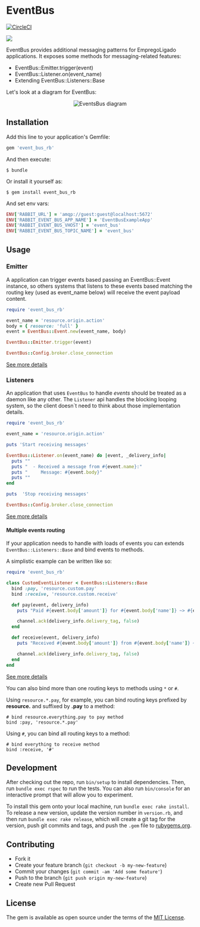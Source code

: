# EventBus

[![CircleCI](https://circleci.com/gh/EmpregoLigado/event_bus_rb.svg?style=svg)](https://circleci.com/gh/EmpregoLigado/event_bus_rb)

![](http://assets.diylol.com/hfs/cc0/d52/de9/resized/short-bus-meme-generator-maddie-secondline-8cbf54.jpg)

EventBus provides additional messaging patterns for EmpregoLigado applications.
It exposes some methods for messaging-related features:
- EventBus::Emitter.trigger(event)
- EventBus::Listener.on(event_name)
- Extending EventBus::Listeners::Base

Let's look at a diagram for EventBus:

<p align='center'>
  <img src='https://cloud.githubusercontent.com/assets/10248067/11762943/5a927e54-a0bd-11e5-8aa5-e0fafae0e559.png' alt='EventsBus diagram'>
</p>

## Installation

Add this line to your application's Gemfile:

```ruby
gem 'event_bus_rb'
```

And then execute:

    $ bundle

Or install it yourself as:

    $ gem install event_bus_rb

And set env vars:
```ruby
ENV['RABBIT_URL'] = 'amqp://guest:guest@localhost:5672'
ENV['RABBIT_EVENT_BUS_APP_NAME'] = 'EventBusExampleApp'
ENV['RABBIT_EVENT_BUS_VHOST'] = 'event_bus'
ENV['RABBIT_EVENT_BUS_TOPIC_NAME'] = 'event_bus'
````

## Usage

### Emitter
A application can trigger events based passing an EventBus::Event instance,
so others systems that listens to these events based matching the routing key (used as event_name below) will receive the event payload content.

```ruby
require 'event_bus_rb'

event_name = 'resource.origin.action'
body = { resource: 'full' }
event = EventBus::Event.new(event_name, body)

EventBus::Emitter.trigger(event)

EventBus::Config.broker.close_connection
```
[See more details](https://github.com/EmpregoLigado/event_bus_rb/blob/master/examples/emitter.rb)

### Listeners

An application that uses `EventBus` to handle _events_ should be treated as a
daemon like any other. The `Listener` api handles the blocking looping system,
so the client doesn`t need to think about those implementation details.

```ruby
require 'event_bus_rb'

event_name = 'resource.origin.action'

puts 'Start receiving messages'

EventBus::Listener.on(event_name) do |event, _delivery_info|
  puts ""
  puts "  - Received a message from #{event.name}:"
  puts "     Message: #{event.body}"
  puts ""
end

puts  'Stop receiving messages'

EventBus::Config.broker.close_connection
```

[See more details](https://github.com/EmpregoLigado/event_bus_rb/blob/master/examples/listener.rb)

#### Multiple events routing

If your application needs to handle with loads of events you can extends ```EventBus::Listeners::Base``` and bind events to methods.

A simplistic example can be written like so:

```ruby
require 'event_bus_rb'

class CustomEventListener < EventBus::Listeners::Base
  bind :pay, 'resource.custom.pay'
  bind :receive, 'resource.custom.receive'

  def pay(event, delivery_info)
    puts "Paid #{event.body['amount']} for #{event.body['name']} ~> #{event.name}"

    channel.ack(delivery_info.delivery_tag, false)
  end

  def receive(event, delivery_info)
    puts "Received #{event.body['amount']} from #{event.body['name']} ~> #{event.name}"

    channel.ack(delivery_info.delivery_tag, false)
  end
end
```
[See more details](https://github.com/EmpregoLigado/event_bus_rb/blob/master/examples/daemon.rb)

You can also bind more than one routing keys to methods using `*` or `#`.

Using `resource.*.pay`, for example, you can bind routing keys prefixed by **resource.** and suffixed by **.pay** to a method:

```
# bind resource.everything.pay to pay method
bind :pay, 'resource.*.pay'
```


Using `#`, you can bind all routing keys to a method:

```
# bind everything to receive method
bind :receive, '#'
```

## Development

After checking out the repo, run `bin/setup` to install dependencies. Then, run `bundle exec rspec` to run the tests. You can also run `bin/console` for an interactive prompt that will allow you to experiment.

To install this gem onto your local machine, run `bundle exec rake install`. To release a new version, update the version number in `version.rb`, and then run `bundle exec rake release`, which will create a git tag for the version, push git commits and tags, and push the `.gem` file to [rubygems.org](https://rubygems.org).

## Contributing

- Fork it
- Create your feature branch (`git checkout -b my-new-feature`)
- Commit your changes (`git commit -am 'Add some feature'`)
- Push to the branch (`git push origin my-new-feature`)
- Create new Pull Request

## License

The gem is available as open source under the terms of the [MIT License](http://opensource.org/licenses/MIT).
